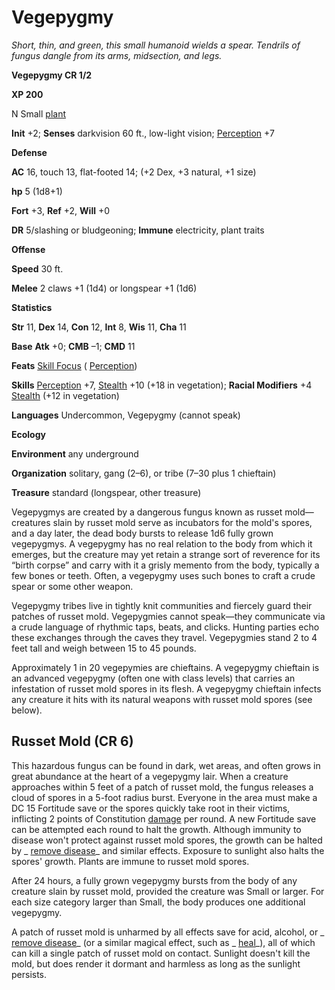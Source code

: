 # Vegepygmy

_Short, thin, and green, this small humanoid wields a spear. Tendrils of fungus dangle from its arms, midsection, and legs._

**Vegepygmy CR 1/2**

**XP 200**

N Small [plant](creatureTypes#_plant)

**Init** +2; **Senses** darkvision 60 ft., low-light vision; [Perception](../skills/perception#_perception) +7

**Defense**

**AC** 16, touch 13, flat-footed 14; (+2 Dex, +3 natural, +1 size)

**hp** 5 (1d8+1)

**Fort** +3, **Ref** +2, **Will** +0

**DR** 5/slashing or bludgeoning; **Immune** electricity, plant traits

**Offense**

**Speed** 30 ft.

**Melee** 2 claws +1 (1d4) or longspear +1 (1d6)

**Statistics**

**Str** 11, **Dex** 14, **Con** 12, **Int** 8, **Wis** 11, **Cha** 11

**Base**  **Atk** +0; **CMB** –1; **CMD** 11

**Feats** [Skill Focus](../feats#_skill-focus) ( [Perception](../skills/perception#_perception))

**Skills** [Perception](../skills/perception#_perception) +7, [Stealth](../skills/stealth#_stealth) +10 (+18 in vegetation); **Racial Modifiers** +4 [Stealth](../skills/stealth#_stealth) (+12 in vegetation)

**Languages** Undercommon, Vegepygmy (cannot speak)

**Ecology**

**Environment** any underground

**Organization** solitary, gang (2–6), or tribe (7–30 plus 1 chieftain)

**Treasure** standard (longspear, other treasure)

Vegepygmys are created by a dangerous fungus known as russet mold—creatures slain by russet mold serve as incubators for the mold's spores, and a day later, the dead body bursts to release 1d6 fully grown vegepygmys. A vegepygmy has no real relation to the body from which it emerges, but the creature may yet retain a strange sort of reverence for its “birth corpse” and carry with it a grisly memento from the body, typically a few bones or teeth. Often, a vegepygmy uses such bones to craft a crude spear or some other weapon.

Vegepygmy tribes live in tightly knit communities and fiercely guard their patches of russet mold. Vegepygmies cannot speak—they communicate via a crude language of rhythmic taps, beats, and clicks. Hunting parties echo these exchanges through the caves they travel. Vegepygmies stand 2 to 4 feet tall and weigh between 15 to 45 pounds.

Approximately 1 in 20 vegepymies are chieftains. A vegepygmy chieftain is an advanced vegepygmy (often one with class levels) that carries an infestation of russet mold spores in its flesh. A vegepygmy chieftain infects any creature it hits with its natural weapons with russet mold spores (see below).

## Russet Mold (CR 6)

This hazardous fungus can be found in dark, wet areas, and often grows in great abundance at the heart of a vegepygmy lair. When a creature approaches within 5 feet of a patch of russet mold, the fungus releases a cloud of spores in a 5-foot radius burst. Everyone in the area must make a DC 15 Fortitude save or the spores quickly take root in their victims, inflicting 2 points of Constitution [damage](universalMonsterRules#_ability-damage-and-drain) per round. A new Fortitude save can be attempted each round to halt the growth. Although immunity to disease won't protect against russet mold spores, the growth can be halted by _ [remove disease](../spells/removeDisease#_remove-disease)_ and similar effects. Exposure to sunlight also halts the spores' growth. Plants are immune to russet mold spores.

After 24 hours, a fully grown vegepygmy bursts from the body of any creature slain by russet mold, provided the creature was Small or larger. For each size category larger than Small, the body produces one additional vegepygmy.

A patch of russet mold is unharmed by all effects save for acid, alcohol, or _ [remove disease](../spells/removeDisease#_remove-disease)_ (or a similar magical effect, such as _ [heal](../spells/heal#_heal)_), all of which can kill a single patch of russet mold on contact. Sunlight doesn't kill the mold, but does render it dormant and harmless as long as the sunlight persists.

